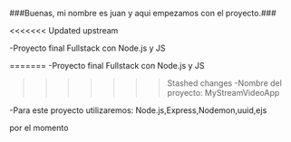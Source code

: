 ###Buenas, mi nombre es juan y aqui empezamos con el proyecto.###

<<<<<<< Updated upstream

-Proyecto final Fullstack con Node.js y JS 
  
=======
-Proyecto final Fullstack con Node.js y JS

>>>>>>> Stashed changes
-Nombre del proyecto: MyStreamVideoApp

-Para este proyecto utilizaremos: Node.js,Express,Nodemon,uuid,ejs

por el momento
